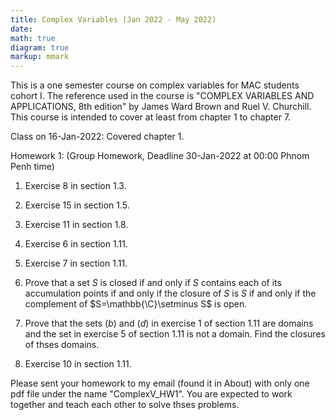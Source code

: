 ```yaml
---
title: Complex Variables (Jan 2022 - May 2022)
date: 
math: true
diagram: true
markup: mmark
---
```

This is a one semester course on complex variables for MAC students cohort I. The reference used in the course is "COMPLEX VARIABLES AND APPLICATIONS, 8th edition" by James Ward Brown and Ruel V. Churchill. This course is intended to cover at least from chapter 1 to chapter 7.

Class on 16-Jan-2022: Covered chapter 1.

Homework 1: (Group Homework, Deadline 30-Jan-2022 at 00:00 Phnom Penh time)

1. Exercise 8 in section 1.3.

2. Exercise 15 in section 1.5.

3. Exercise 11 in section 1.8.

4. Exercise 6 in section 1.11.

5. Exercise 7 in section 1.11.

6. Prove that a set $S$ is closed if and only if $S$ contains each of its accumulation points if and only if the closure of $S$ is $S$ if and only if the complement of $S=\mathbb{\C}\setminus S$ is open.

7. Prove that the sets $(b)$ and $(d)$ in exercise 1 of section 1.11 are domains and the set in exercise 5 of section 1.11 is not a domain. Find the closures of thses domains.

8. Exercise 10 in section 1.11.

Please sent your homework to my email (found it in About) with only one pdf file under the name "ComplexV_HW1". You are expected to work together and teach each other to solve thses problems.

